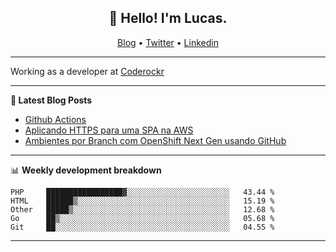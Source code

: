 <h2 align="center">👋 Hello! I'm Lucas.</h2>
<p align="center">
  <a href="https://www.lucassabreu.net.br/">Blog</a> •
  <a href="https://twitter.com/lucassabreu">Twitter</a> •
  <a href="https://www.linkedin.com/in/lucassantosabreu/">Linkedin</a>
</p>

---

Working as a developer at [Coderockr](https://github.com/Coderockr)

---

**📝 Latest Blog Posts**

<!-- BLOG-POST-LIST:START -->
- [Github Actions](https://www.lucassabreu.net.br/post/github-actions/)
- [Aplicando HTTPS para uma SPA na AWS](https://www.lucassabreu.net.br/post/aplicando-https-para-uma-spa-na-aws/)
- [Ambientes por Branch com OpenShift Next Gen usando GitHub](https://www.lucassabreu.net.br/post/ambientes-por-branch-com-openshift-next-gen-usando-github/)
<!-- BLOG-POST-LIST:END -->

---

📊 **Weekly development breakdown**
<!--START_SECTION:waka-->
```text
PHP     █████████████████▓░░░░░░░░░░░░░░░░░░░░░░░   43.44 % 
HTML    ██████▒░░░░░░░░░░░░░░░░░░░░░░░░░░░░░░░░░░   15.19 % 
Other   █████▒░░░░░░░░░░░░░░░░░░░░░░░░░░░░░░░░░░░   12.68 % 
Go      ██▒░░░░░░░░░░░░░░░░░░░░░░░░░░░░░░░░░░░░░░   05.68 % 
Git     ██░░░░░░░░░░░░░░░░░░░░░░░░░░░░░░░░░░░░░░░   04.55 % 
```
<!--END_SECTION:waka-->

---
